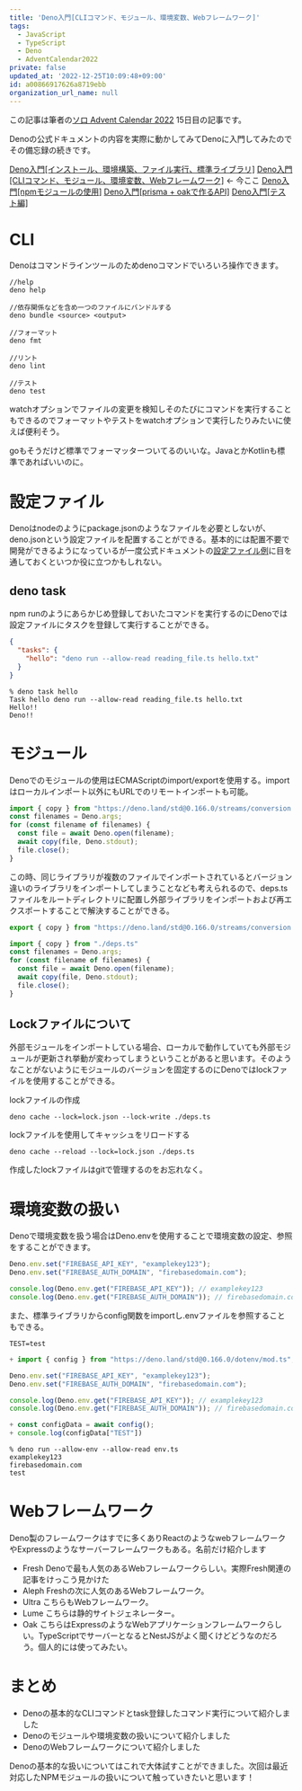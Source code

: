 ```yaml
---
title: 'Deno入門[CLIコマンド、モジュール、環境変数、Webフレームワーク]'
tags:
  - JavaScript
  - TypeScript
  - Deno
  - AdventCalendar2022
private: false
updated_at: '2022-12-25T10:09:48+09:00'
id: a00866917626a8719ebb
organization_url_name: null
---
```

この記事は筆者の[ソロ Advent Calendar 2022](https://qiita.com/advent-calendar/2022/panda) 15日目の記事です。

Denoの公式ドキュメントの内容を実際に動かしてみてDenoに入門してみたのでその備忘録の続きです。

[Deno入門[インストール、環境構築、ファイル実行、標準ライブラリ]](https://qiita.com/JY8752/items/9cd6c05394bf955bdd75)
[Deno入門[CLIコマンド、モジュール、環境変数、Webフレームワーク]](https://qiita.com/JY8752/items/a00866917626a8719ebb) <- 今ここ
[Deno入門[npmモジュールの使用]](https://qiita.com/JY8752/items/d177e176a7544b693a34)
[Deno入門[prisma + oakで作るAPI]](https://qiita.com/JY8752/items/198762a69d463ac90fab)
[Deno入門[テスト編]](https://qiita.com/JY8752/items/e7e52aae6a0a3eb69572)

# CLI
Denoはコマンドラインツールのためdenoコマンドでいろいろ操作できます。

```
//help
deno help

//依存関係などを含め一つのファイルにバンドルする
deno bundle <source> <output>

//フォーマット
deno fmt

//リント
deno lint

//テスト
deno test
```

watchオプションでファイルの変更を検知しそのたびにコマンドを実行することもできるのでフォーマットやテストをwatchオプションで実行したりみたいに使えば便利そう。

goもそうだけど標準でフォーマッターついてるのいいな。JavaとかKotlinも標準であればいいのに。

# 設定ファイル
Denoはnodeのようにpackage.jsonのようなファイルを必要としないが、deno.jsonという設定ファイルを配置することができる。基本的には配置不要で開発ができるようになっているが一度公式ドキュメントの[設定ファイル例](https://deno.land/manual@v1.28.2/getting_started/configuration_file)に目を通しておくといつか役に立つかもしれない。

## deno task
npm runのようにあらかじめ登録しておいたコマンドを実行するのにDenoでは設定ファイルにタスクを登録して実行することができる。

```json:deno.json
{
  "tasks": {
    "hello": "deno run --allow-read reading_file.ts hello.txt"
  }
}
```

```
% deno task hello       
Task hello deno run --allow-read reading_file.ts hello.txt
Hello!!
Deno!!
```

# モジュール
Denoでのモジュールの使用はECMAScriptのimport/exportを使用する。importはローカルインポート以外にもURLでのリモートインポートも可能。

```ts:reading_files.ts
import { copy } from "https://deno.land/std@0.166.0/streams/conversion.ts";
const filenames = Deno.args;
for (const filename of filenames) {
  const file = await Deno.open(filename);
  await copy(file, Deno.stdout);
  file.close();
}
```

この時、同じライブラリが複数のファイルでインポートされているとバージョン違いのライブラリをインポートしてしまうことなども考えられるので、deps.tsファイルをルートディレクトリに配置し外部ライブラリをインポートおよび再エクスポートすることで解決することができる。

```ts:deps.ts
export { copy } from "https://deno.land/std@0.166.0/streams/conversion.ts";
```

```ts:reading_files.ts
import { copy } from "./deps.ts"
const filenames = Deno.args;
for (const filename of filenames) {
  const file = await Deno.open(filename);
  await copy(file, Deno.stdout);
  file.close();
}
```

## Lockファイルについて
外部モジュールをインポートしている場合、ローカルで動作していても外部モジュールが更新され挙動が変わってしまうということがあると思います。そのようなことがないようにモジュールのバージョンを固定するのにDenoではlockファイルを使用することができる。

lockファイルの作成
```
deno cache --lock=lock.json --lock-write ./deps.ts  
```

lockファイルを使用してキャッシュをリロードする
```
deno cache --reload --lock=lock.json ./deps.ts
```

作成したlockファイルはgitで管理するのをお忘れなく。

# 環境変数の扱い
Denoで環境変数を扱う場合はDeno.envを使用することで環境変数の設定、参照をすることができます。

```ts:env.ts
Deno.env.set("FIREBASE_API_KEY", "examplekey123");
Deno.env.set("FIREBASE_AUTH_DOMAIN", "firebasedomain.com");

console.log(Deno.env.get("FIREBASE_API_KEY")); // examplekey123
console.log(Deno.env.get("FIREBASE_AUTH_DOMAIN")); // firebasedomain.com
```

また、標準ライブラリからconfig関数をimportし.envファイルを参照することもできる。

```txt:.env
TEST=test
```

```diff_typescript:env.ts
+ import { config } from "https://deno.land/std@0.166.0/dotenv/mod.ts";

Deno.env.set("FIREBASE_API_KEY", "examplekey123");
Deno.env.set("FIREBASE_AUTH_DOMAIN", "firebasedomain.com");

console.log(Deno.env.get("FIREBASE_API_KEY")); // examplekey123
console.log(Deno.env.get("FIREBASE_AUTH_DOMAIN")); // firebasedomain.com

+ const configData = await config();
+ console.log(configData["TEST"])
```

```
% deno run --allow-env --allow-read env.ts
examplekey123
firebasedomain.com
test
```

# Webフレームワーク
Deno製のフレームワークはすでに多くありReactのようなwebフレームワークやExpressのようなサーバーフレームワークもある。名前だけ紹介します

- Fresh Denoで最も人気のあるWebフレームワークらしい。実際Fresh関連の記事をけっこう見かけた
- Aleph Freshの次に人気のあるWebフレームワーク。
- Ultra こちらもWebフレームワーク。
- Lume こちらは静的サイトジェネレーター。
- Oak こちらはExpressのようなWebアプリケーションフレームワークらしい。TypeScriptでサーバーとなるとNestJSがよく聞くけどどうなのだろう。個人的には使ってみたい。

# まとめ
- Denoの基本的なCLIコマンドとtask登録したコマンド実行について紹介しました
- Denoのモジュールや環境変数の扱いについて紹介しました
- DenoのWebフレームワークについて紹介しました

Denoの基本的な扱いについてはこれで大体試すことができました。次回は最近対応したNPMモジュールの扱いについて触っていきたいと思います！
